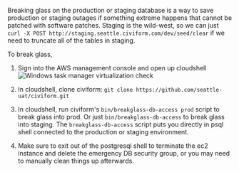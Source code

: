 Breaking glass on the production or staging database is a way to save production or staging outages if something extreme happens that cannot be patched with software patches. Staging is the wild-west, so we can just `curl -X POST http://staging.seattle.civiform.com/dev/seed/clear` if we need to truncate all of the tables in staging.

To break glass, 

1. Sign into the AWS management console and open up cloudshell
![Windows task manager virtualization check](https://drive.google.com/uc?id=1I7pWoud4cm-oB7KBZGsuxtcMTv_dkWLe)

2. In cloudshell, clone civiform: `git clone https://github.com/seattle-uat/civiform.git`

3. In cloudshell, run civiform's `bin/breakglass-db-access prod` script to break glass into prod. Or just `bin/breakglass-db-access` to break glass into staging. The `breakglass-db-access` script puts you directly in psql shell connected to the production or staging environment. 

4. Make sure to exit out of the postgresql shell to terminate the ec2 instance and delete the emergency DB security group, or you may need to manually clean things up afterwards.
 